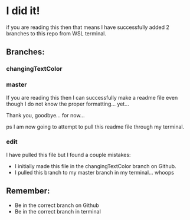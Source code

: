 # I did it!

if you are reading this then that means I have successfully added 2 branches to this repo from WSL terminal. 

## Branches:
### changingTextColor
### master

If you are reading this then I can successfully make a readme file even though I do not know the proper formatting... yet...

Thank you, goodbye... for now...

ps I am now going to attempt to pull this readme file through my terminal.

### edit
I have pulled this file but I found a couple mistakes:
  - I initially made this file in the changingTextColor branch on Github.
  - I pulled this branch to my master branch in my terminal... whoops

## Remember:
  - Be in the correct branch on Github
  - Be in the correct branch in terminal
